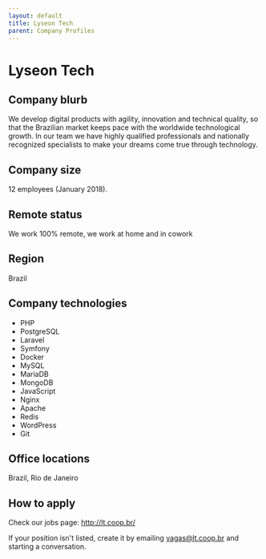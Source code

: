 ```yaml
---
layout: default
title: Lyseon Tech
parent: Company Profiles
---
```


# Lyseon Tech

## Company blurb

We develop digital products with agility, innovation and technical quality, so that the Brazilian market keeps pace with the worldwide technological growth.
In our team we have highly qualified professionals and nationally recognized specialists to make your dreams come true through technology.
## Company size

12 employees (January 2018).

## Remote status

We work 100% remote, we work at home and in cowork

## Region

Brazil

## Company technologies

* PHP
* PostgreSQL
* Laravel
* Symfony
* Docker
* MySQL
* MariaDB
* MongoDB
* JavaScript
* Nginx
* Apache
* Redis
* WordPress
* Git

## Office locations

Brazil, Rio de Janeiro

## How to apply

Check our jobs page: http://lt.coop.br/

If your position isn't listed, create it by emailing vagas@lt.coop.br and starting a conversation.
